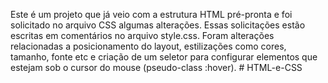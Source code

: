 Este é um projeto que já veio com a estrutura HTML pré-pronta e foi solicitado no arquivo CSS algumas alterações. Essas solicitações estão escritas em comentários no arquivo style.css.
Foram alterações relacionadas a posicionamento do layout, estilizações como cores, tamanho, fonte etc e criação de um seletor para configurar elementos que estejam sob o cursor do mouse
(pseudo-class :hover). # HTML-e-CSS
